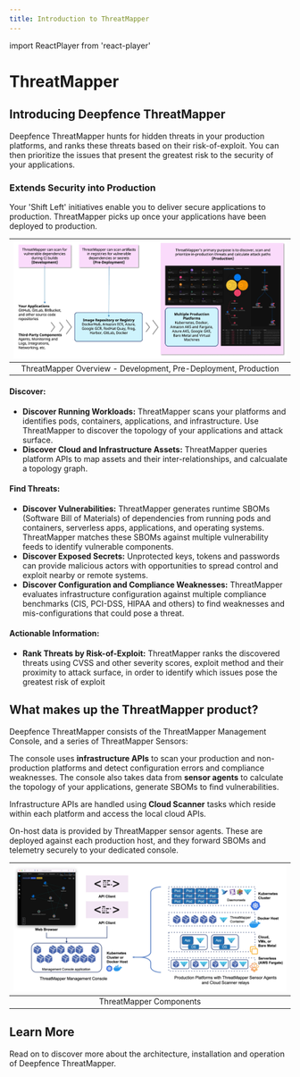 ```yaml
---
title: Introduction to ThreatMapper
---
```

import ReactPlayer from 'react-player'

# ThreatMapper

## Introducing Deepfence ThreatMapper

Deepfence ThreatMapper hunts for hidden threats in your production platforms, and ranks these threats based on their risk-of-exploit. You can then prioritize the issues that present the greatest risk to the security of your applications.

<ReactPlayer playing controls url='/img/threatmapper-intro.mp4' />

### Extends Security into Production 

Your 'Shift Left' initiatives enable you to deliver secure applications to production. ThreatMapper picks up once your applications have been deployed to production.


| ![ThreatMapper Overview](img/threatmapper-overview.jpg) |
| :--: |
| ThreatMapper Overview - Development, Pre-Deployment, Production |

#### Discover:

* **Discover Running Workloads:** ThreatMapper scans your platforms and identifies pods, containers, applications, and infrastructure.  Use ThreatMapper to discover the topology of your applications and attack surface.
* **Discover Cloud and Infrastructure Assets:** ThreatMapper queries platform APIs to map assets and their inter-relationships, and calcualate a topology graph.

#### Find Threats:

* **Discover Vulnerabilities:** ThreatMapper generates runtime SBOMs (Software Bill of Materials) of dependencies from running pods and containers, serverless apps, applications, and operating systems.  ThreatMapper matches these SBOMs against multiple vulnerability feeds to identify vulnerable components.
* **Discover Exposed Secrets:** Unprotected keys, tokens and passwords can provide malicious actors with opportunities to spread control and exploit nearby or remote systems.
* **Discover Configuration and Compliance Weaknesses:** ThreatMapper evaluates infrastructure configuration against multiple compliance benchmarks (CIS, PCI-DSS, HIPAA and others) to find weaknesses and mis-configurations that could pose a threat. 

#### Actionable Information:

* **Rank Threats by Risk-of-Exploit:** ThreatMapper ranks the discovered threats using CVSS and other severity scores, exploit method and their proximity to attack surface, in order to identify which issues pose the greatest risk of exploit


## What makes up the ThreatMapper product?

Deepfence ThreatMapper consists of the ThreatMapper Management Console, and a series of ThreatMapper Sensors:

The console uses **infrastructure APIs** to scan your production and non-production platforms and detect configuration errors and compliance weaknesses.
The console also takes data from **sensor agents** to calculate the topology of your applications, generate SBOMs to find vulnerabilities.

Infrastructure APIs are handled using **Cloud Scanner** tasks which reside within each platform and access the local cloud APIs.

On-host data is provided by ThreatMapper sensor agents.  These are deployed against each production host, and they forward SBOMs and telemetry securely to your dedicated console.   

| ![ThreatMapper Components](img/threatmapper-components.jpg) |
| :--: |
| ThreatMapper Components |

## Learn More

Read on to discover more about the architecture, installation and operation of Deepfence ThreatMapper.
